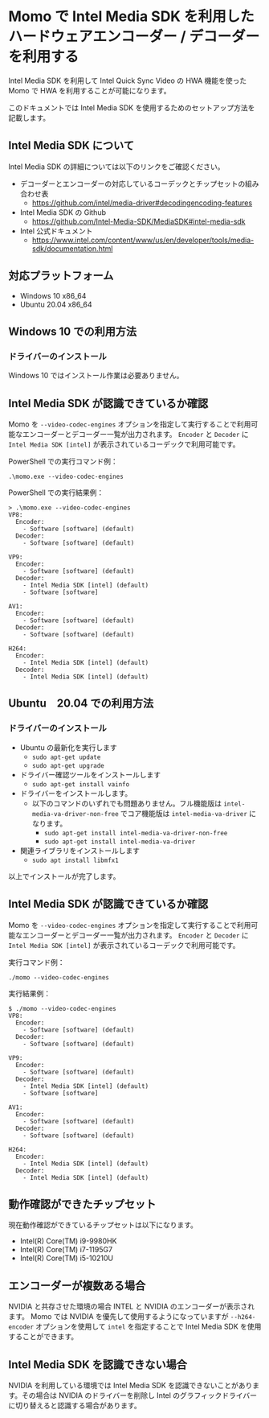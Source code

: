 # Momo で Intel Media SDK を利用したハードウェアエンコーダー / デコーダーを利用する

Intel Media SDK を利用して Intel Quick Sync Video の HWA 機能を使った Momo で HWA を利用することが可能になります。

このドキュメントでは Intel Media SDK を使用するためのセットアップ方法を記載します。

## Intel Media SDK について

Intel Media SDK の詳細については以下のリンクをご確認ください。

- デコーダーとエンコーダーの対応しているコーデックとチップセットの組み合わせ表
    - https://github.com/intel/media-driver#decodingencoding-features
- Intel Media SDK の Github
    - https://github.com/Intel-Media-SDK/MediaSDK#intel-media-sdk
- Intel 公式ドキュメント
    - https://www.intel.com/content/www/us/en/developer/tools/media-sdk/documentation.html

## 対応プラットフォーム

- Windows 10 x86_64
- Ubuntu 20.04 x86_64

## Windows 10 での利用方法

### ドライバーのインストール

Windows 10 ではインストール作業は必要ありません。

## Intel Media SDK が認識できているか確認

Momo を `--video-codec-engines` オプションを指定して実行することで利用可能なエンコーダーとデコーダー一覧が出力されます。 `Encoder` と `Decoder` に `Intel Media SDK [intel]` が表示されているコーデックで利用可能です。

PowerShell での実行コマンド例：
```
.\momo.exe --video-codec-engines
```

PowerShell での実行結果例：
```
> .\momo.exe --video-codec-engines
VP8:
  Encoder:
    - Software [software] (default)
  Decoder:
    - Software [software] (default)

VP9:
  Encoder:
    - Software [software] (default)
  Decoder:
    - Intel Media SDK [intel] (default)
    - Software [software]

AV1:
  Encoder:
    - Software [software] (default)
  Decoder:
    - Software [software] (default)

H264:
  Encoder:
    - Intel Media SDK [intel] (default)
  Decoder:
    - Intel Media SDK [intel] (default)
```

## Ubuntu　20.04 での利用方法

### ドライバーのインストール

- Ubuntu の最新化を実行します
    - `sudo apt-get update`
    - `sudo apt-get upgrade`
- ドライバー確認ツールをインストールします
    - `sudo apt-get install vainfo`
- ドライバーをインストールします。
    - 以下のコマンドのいずれでも問題ありません。フル機能版は `intel-media-va-driver-non-free` でコア機能版は `intel-media-va-driver` になります。
        - `sudo apt-get install intel-media-va-driver-non-free`
        - `sudo apt-get install intel-media-va-driver`
- 関連ライブラリをインストールします
    - `sudo apt install libmfx1`

以上でインストールが完了します。

## Intel Media SDK が認識できているか確認

Momo を `--video-codec-engines` オプションを指定して実行することで利用可能なエンコーダーとデコーダー一覧が出力されます。 `Encoder` と `Decoder` に `Intel Media SDK [intel]` が表示されているコーデックで利用可能です。

実行コマンド例：
```
./momo --video-codec-engines
```

実行結果例：
```
$ ./momo --video-codec-engines
VP8:
  Encoder:
    - Software [software] (default)
  Decoder:
    - Software [software] (default)

VP9:
  Encoder:
    - Software [software] (default)
  Decoder:
    - Intel Media SDK [intel] (default)
    - Software [software]

AV1:
  Encoder:
    - Software [software] (default)
  Decoder:
    - Software [software] (default)

H264:
  Encoder:
    - Intel Media SDK [intel] (default)
  Decoder:
    - Intel Media SDK [intel] (default)
```

## 動作確認ができたチップセット

現在動作確認ができているチップセットは以下になります。

- Intel(R) Core(TM) i9-9980HK
- Intel(R) Core(TM) i7-1195G7
- Intel(R) Core(TM) i5-10210U

## エンコーダーが複数ある場合

NVIDIA と共存させた環境の場合 INTEL と NVIDIA のエンコーダーが表示されます。
Momo では NVIDIA を優先して使用するようになっていますが `--h264-encoder` オプションを使用して `intel` を指定することで Intel Media SDK を使用することができます。

## Intel Media SDK を認識できない場合

NVIDIA を利用している環境では Intel Media SDK を認識できないことがあります。その場合は NVIDIA のドライバーを削除し Intel のグラフィックドライバーに切り替えると認識する場合があります。